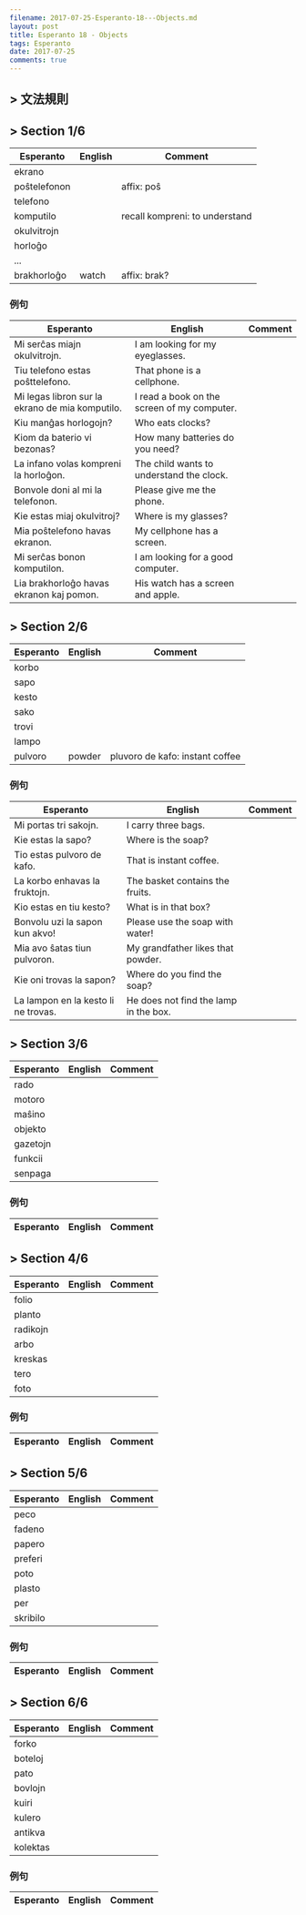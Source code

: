 ```yaml
---
filename: 2017-07-25-Esperanto-18---Objects.md
layout: post
title: Esperanto 18 - Objects
tags: Esperanto
date: 2017-07-25
comments: true
---
```


## > 文法規則

## > Section 1/6

|Esperanto|English|Comment|
|---|---|---|
|ekrano|||
|poŝtelefonon||affix: poŝ|
|telefono|||
|komputilo||recall kompreni: to understand|
|okulvitrojn|||
|horloĝo|||
|...|||
|brakhorloĝo|watch|affix: brak?|

### 例句

|Esperanto|English|Comment|
|---|---|---|
|Mi serĉas miajn okulvitrojn.|I am looking for my eyeglasses.||
|Tiu telefono estas poŝttelefono.|That phone is a cellphone.||
|Mi legas libron sur la ekrano de mia komputilo.|I read a book on the screen of my computer.||
|Kiu manĝas horlogojn?|Who eats clocks?||
|Kiom da baterio vi bezonas?|How many batteries do you need?||
|La infano volas kompreni la horloĝon.|The child wants to understand the clock.||
|Bonvole doni al mi la telefonon.|Please give me the phone.||
|Kie estas miaj okulvitroj?|Where is my glasses?||
|Mia poŝtelefono havas ekranon.|My cellphone has a screen.||
|Mi serĉas bonon komputilon.|I am looking for a good computer.||
|Lia brakhorloĝo havas ekranon kaj pomon.|His watch has a screen and apple.||

## > Section 2/6

|Esperanto|English|Comment|
|---|---|---|
|korbo|||
|sapo|||
|kesto|||
|sako|||
|trovi|||
|lampo|||
|pulvoro|powder|pluvoro de kafo: instant coffee|

### 例句

|Esperanto|English|Comment|
|---|---|---|
|Mi portas tri sakojn.|I carry three bags.||
|Kie estas la sapo?|Where is the soap?||
|Tio estas pulvoro de kafo.|That is instant coffee.||
|La korbo enhavas la fruktojn.|The basket contains the fruits.||
|Kio estas en tiu kesto?|What is in that box?||
|Bonvolu uzi la sapon kun akvo!|Please use the soap with water!||
|Mia avo ŝatas tiun pulvoron.|My grandfather likes that powder.||
|Kie oni trovas la sapon?|Where do you find the soap?||
|La lampon en la kesto li ne trovas.|He does not find the lamp in the box.||

## > Section 3/6

|Esperanto|English|Comment|
|---|---|---|
|rado|||
|motoro|||
|maŝino|||
|objekto|||
|gazetojn|||
|funkcii|||
|senpaga|||

### 例句

|Esperanto|English|Comment|
|---|---|---|

## > Section 4/6

|Esperanto|English|Comment|
|---|---|---|
|folio|||
|planto|||
|radikojn|||
|arbo|||
|kreskas|||
|tero|||
|foto|||

### 例句

|Esperanto|English|Comment|
|---|---|---|

## > Section 5/6

|Esperanto|English|Comment|
|---|---|---|
|peco|||
|fadeno|||
|papero|||
|preferi|||
|poto|||
|plasto|||
|per|||
|skribilo|||

### 例句

|Esperanto|English|Comment|
|---|---|---|

## > Section 6/6

|Esperanto|English|Comment|
|---|---|---|
|forko|||
|boteloj|||
|pato|||
|bovlojn|||
|kuiri|||
|kulero|||
|antikva|||
|kolektas|||

### 例句

|Esperanto|English|Comment|
|---|---|---|
